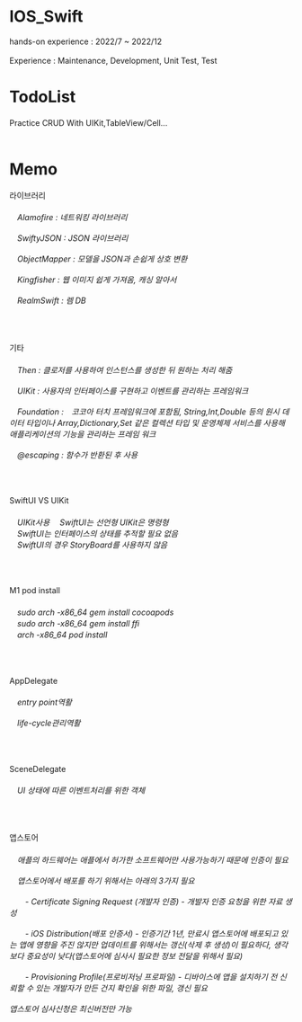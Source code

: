 # IOS_Swift
hands-on experience : 2022/7 ~ 2022/12 <br><br>
Experience : Maintenance, Development, Unit Test, Test

# TodoList
Practice CRUD With UIKit,TableView/Cell...　
<br><br> 

# Memo

라이브러리
<h6>
　Alamofire : 네트워킹 라이브러리<br><br>
　SwiftyJSON : JSON 라이브러리<br><br>
　ObjectMapper : 모델을 JSON과 손쉽게 상호 변환<br><br>
　Kingfisher : 웹 이미지 쉽게 가져옴, 캐싱 알아서<br><br>
　RealmSwift : 렘 DB 
</h6>
<br>

기타
<h6>
　Then : 클로저를 사용하여 인스턴스를 생성한 뒤 원하는 처리 해줌<br><br>
　UIKit : 사용자의 인터페이스를 구현하고 이벤트를 관리하는 프레임워크　<br><br>
　Foundation :　코코아 터치 프레임워크에 포함됨, String,Int,Double 등의 원시 데이터 타입이나 Array,Dictionary,Set 같은 컬렉션 타입 및 운영체제 서비스를 사용해 애플리케이션의 기능을 관리하는 프레임 워크<br><br>
　@escaping : 함수가 반환된 후 사용  
</h6>
<br>

SwiftUI VS UIKit
<h6>
　UIKit사용
　SwiftUI는 선언형 UIKit은 명령형 <br>
　SwiftUI는 인터페이스의 상태를 추적할 필요 없음 <br>
　SwiftUI의 경우 StoryBoard를 사용하지 않음 
</h6>
<br>

M1 pod install
<h6>
　sudo arch -x86_64 gem install cocoapods<br>
　sudo arch -x86_64 gem install ffi<br>
　arch -x86_64 pod install
</h6>
<br>


AppDelegate
<h6>
　entry point역활<br><br>
　life-cycle관리역활
</h6>
<br>

SceneDelegate
<h6>
　UI 상태에 따른 이벤트처리를 위한 객체
</h6>
<br>

앱스토어
<h6>
　애플의 하드웨어는 애플에서 허가한 소프트웨어만 사용가능하기 때문에 인증이 필요<br><br>
　앱스토어에서 배포를 하기 위해서는 아래의 3가지 필요<br><br>
　　- Certificate Signing Request (개발자 인증) - 개발자 인증 요청을 위한 자료 생성<br><br>
　　- iOS Distribution(배포 인증서) - 인증기간 1년, 만료시 앱스토어에 배포되고 있는 앱에 영향을 주진 않지만 업데이트를 위해서는 갱신(삭제 후 생성)이 필요하다, 생각보다 중요성이 낮다(앱스토어에 심사시 필요한 정보 전달을 위해서 필요)<br><br>
　　- Provisioning Profile(프로비저닝 프로파일) - 디바이스에 앱을 설치하기 전 신뢰할 수 있는 개발자가 만든 건지 확인을 위한 파일, 갱신 필요<br><br>
앱스토어 심사신청은 최신버전만 가능
</h6>
<br>
